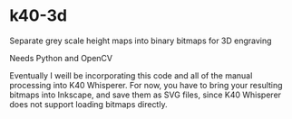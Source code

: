 # k40-3d
Separate grey scale height maps into binary bitmaps for 3D engraving 

Needs Python and OpenCV

Eventually I weill be incorporating this code and all of the manual processing into K40 Whisperer. For now, you have to bring your resulting bitmaps into Inkscape, and save them as SVG files, since K40 Whisperer does not support loading bitmaps directly.
